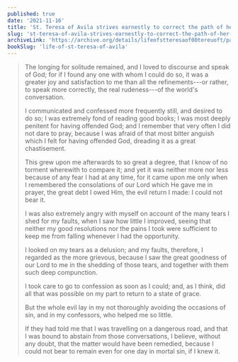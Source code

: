 ```yaml
---
published: true
date: '2021-11-16'
title: 'St. Teresa of Avila strives earnestly to correct the path of her soul, but has no good confessors to help her avoid sin'
slug: 'st-teresa-of-avila-strives-earnestly-to-correct-the-path-of-her-soul-but-has-no-good-confessors-to-help-her-avoid-sin'
archiveLink: 'https://archive.org/details/lifeofstteresaof00tereuoft/page/35?view=theater'
bookSlug: 'life-of-st-teresa-of-avila'
---
```


> The longing for solitude remained, and I loved to discourse and speak of God; for if I found any one with whom I could do so, it was a greater joy and satisfaction to me than all the refinements---or rather, to speak more correctly, the real rudeness---of the world's conversation.
>
> I communicated and confessed more frequently still, and desired to do so; I was extremely fond of reading good books; I was most deeply penitent for having offended God; and I remember that very often I did not dare to pray, because I was afraid of that most bitter anguish which I felt for having offended God, dreading it as a great chastisement.
>
> This grew upon me afterwards to so great a degree, that I know of no torment wherewith to compare it; and yet it was neither more nor less because of any fear I had at any time, for it came upon me only when I remembered the consolations of our Lord which He gave me in prayer, the great debt I owed Him, the evil return I made: I could not bear it.
>
> I was also extremely angry with myself on account of the many tears I shed for my faults, when I saw how little I improved, seeing that neither my good resolutions nor the pains I took were sufficient to keep me from falling whenever I had the opportunity.
>
> I looked on my tears as a delusion; and my faults, therefore, I regarded as the more grievous, because I saw the great goodness of our Lord to me in the shedding of those tears, and together with them such deep compunction.
>
> I took care to go to confession as soon as I could; and, as I think, did all that was possible on my part to return to a state of grace.
>
> But the whole evil lay in my not thoroughly avoiding the occasions of sin, and in my confessors, who helped me so little.
>
> If they had told me that I was travelling on a dangerous road, and that I was bound to abstain from those conversations, I believe, without any doubt, that the matter would have been remedied, because I could not bear to remain even for one day in mortal sin, if I knew it.